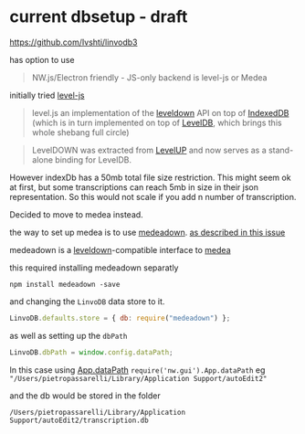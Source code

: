 # current dbsetup - draft 

https://github.com/Ivshti/linvodb3

has option to use 

>NW.js/Electron friendly - JS-only backend is level-js or Medea

initially tried  [level-js](https://github.com/maxogden/level.js)

>level.js an implementation of the [leveldown](https://github.com/rvagg/node-leveldown) API on top of [IndexedDB](https://developer.mozilla.org/en-US/docs/IndexedDB) (which is in turn implemented on top of [LevelDB](https://code.google.com/p/leveldb/), which brings this whole shebang full circle)

>LevelDOWN was extracted from [LevelUP](https://github.com/level/levelup) and now serves as a stand-alone binding for LevelDB.


However indexDb has a 50mb total file size restriction. This might seem ok at first, but some transcriptions can reach 5mb in size in their json representation. So this would not scale if you add n number of transcription.

Decided to move to medea instead.

the way to set up medea is to use [medeadown](https://github.com/medea/medeadown). [as described in this issue](https://github.com/Ivshti/linvodb3/issues/36)

medeadown is a [leveldown](https://github.com/Level/leveldown)-compatible interface to [medea](https://github.com/medea/medea)


this required installing medeadown separatly 

```
npm install medeadown -save
```

and changing the `LinvoDB` data store to it.

```js
LinvoDB.defaults.store = { db: require("medeadown") };

```

as well as setting up the `dbPath`

```js
LinvoDB.dbPath = window.config.dataPath;
```

In this case using [App.dataPath](http://docs.nwjs.io/en/latest/References/App/#appdatapath) `require('nw.gui').App.dataPath` eg  `"/Users/pietropassarelli/Library/Application Support/autoEdit2"`


and the db would be stored in the folder

```
/Users/pietropassarelli/Library/Application Support/autoEdit2/transcription.db
```

<!-- `window.config.dataPath = require('nw.gui').App.dataPath;` -->